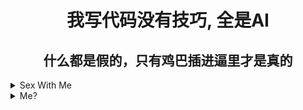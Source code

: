 <h1 align="center">
我写代码没有技巧, 全是AI
</h1>

<h2 align="center">
什么都是假的，只有鸡巴插进逼里才是真的
</h2>

<details>
  <summary>Sex With Me</summary>

![bro love fucking](./bro-love-fucking.jpg)


<video width="800" height="600" controls loop>
  <source src="bitch-bbw.mp4" type="video/mp4">
  你的浏览器不支持视频标签。
</video>

<h3 align="center">
Contact By QQ: 1876056356 or 1690544550
</h3>

</details>

<details>
  <summary>Me?</summary>

我不是写代码的好手，我只是网络小丑，But anyway, fuck you who is reading this content!

</details>